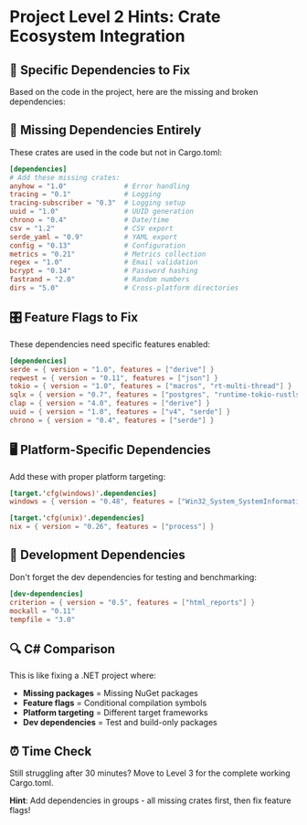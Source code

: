 # Project Level 2 Hints: Crate Ecosystem Integration

## 🎯 Specific Dependencies to Fix

Based on the code in the project, here are the missing and broken dependencies:

## 🔧 Missing Dependencies Entirely

These crates are used in the code but not in Cargo.toml:

```toml
[dependencies]
# Add these missing crates:
anyhow = "1.0"              # Error handling
tracing = "0.1"             # Logging
tracing-subscriber = "0.3"  # Logging setup
uuid = "1.0"                # UUID generation
chrono = "0.4"              # Date/time
csv = "1.2"                 # CSV export
serde_yaml = "0.9"          # YAML export
config = "0.13"             # Configuration
metrics = "0.21"            # Metrics collection
regex = "1.0"               # Email validation
bcrypt = "0.14"             # Password hashing
fastrand = "2.0"            # Random numbers
dirs = "5.0"                # Cross-platform directories
```

## 🎛️ Feature Flags to Fix

These dependencies need specific features enabled:

```toml
[dependencies]
serde = { version = "1.0", features = ["derive"] }
reqwest = { version = "0.11", features = ["json"] }
tokio = { version = "1.0", features = ["macros", "rt-multi-thread"] }
sqlx = { version = "0.7", features = ["postgres", "runtime-tokio-rustls", "uuid", "chrono"] }
clap = { version = "4.0", features = ["derive"] }
uuid = { version = "1.0", features = ["v4", "serde"] }
chrono = { version = "0.4", features = ["serde"] }
```

## 🖥️ Platform-Specific Dependencies

Add these with proper platform targeting:

```toml
[target.'cfg(windows)'.dependencies]
windows = { version = "0.48", features = ["Win32_System_SystemInformation"] }

[target.'cfg(unix)'.dependencies]
nix = { version = "0.26", features = ["process"] }
```

## 🧪 Development Dependencies

Don't forget the dev dependencies for testing and benchmarking:

```toml
[dev-dependencies]
criterion = { version = "0.5", features = ["html_reports"] }
mockall = "0.11"
tempfile = "3.0"
```

## 🔍 C# Comparison

This is like fixing a .NET project where:
- **Missing packages** = Missing NuGet packages
- **Feature flags** = Conditional compilation symbols
- **Platform targeting** = Different target frameworks
- **Dev dependencies** = Test and build-only packages

## ⏰ Time Check

Still struggling after 30 minutes? Move to Level 3 for the complete working Cargo.toml.

**Hint**: Add dependencies in groups - all missing crates first, then fix feature flags!